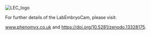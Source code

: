 ![LEC_logo ](https://user-images.githubusercontent.com/8396231/221188639-92ca7ebc-34f5-47c7-8962-7cbffc920f90.png)

For further details of the LabEmbryoCam, please visit: 

www.phenomyx.co.uk and https://doi.org/10.5281/zenodo.13328175.
